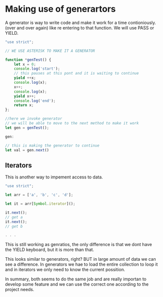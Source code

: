 # Making use of generartors

A generator is way to write code and make it work for a time contioniously. (over and over again) like re entering to that function. 
We will use PASS or YIELD. 

```JAVASCRIPT
"use strict";

// WE USE ASTERISK TO MAKE IT A GENERATOR

function *genTest() {
    let x = 0;
    console.log('start');
    // this pauses at this pont and it is waiting to continue
    yield ++x;
    console.log(x);
    x++;
    console.log(x);
    yield x++;
    console.log('end');
    return x;
};

//here we invoke generator
// we will be able to move to the next method to make it work
let gen = genTest();

gen:

// this is making the generator to continue
let val = gen.next()
```


## Iterators

This is another way to impement access to data. 

```javascript
"use strict";

let arr = ['a', 'b', 'c', 'd'];

let it = arr[Symbol.iterator]();

it.next();
// get a
it.next();
// get b

. . .
```
This is still working as genratios, the only difference is that we dont have the YIELD keyboard, but it is more than that. 

This looks similar to generators, right? BUT in large amount of data we can see a difference. 
In generators we hae to load the entire collection to loop it and in iterators we only need to know the current possition. 

In summary, both seems to do the same job and are really importan to develop some feature and we can use the correct one according to the project needs. 